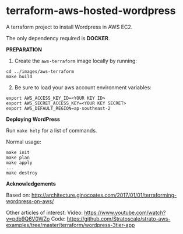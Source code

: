 # terraform-aws-hosted-wordpress
A terraform project to install Wordpress in AWS EC2.

The only dependency required is **DOCKER**.

**PREPARATION**
1. Create the `aws-terraform` image locally by running:
```
cd ../images/aws-terraform
make build
```

2. Be sure to load your aws account environment variables:
```
export AWS_ACCESS_KEY_ID=<YOUR KEY ID>
export AWS_SECRET_ACCESS_KEY=<YOUR KEY SECRET>
export AWS_DEFAULT_REGION=ap-southeast-2
```

**Deploying WordPress**

Run `make help` for a list of commands.

Normal usage:
```
make init
make plan
make apply
...
make destroy
```

**Acknowledgements**

Based on:
http://architecture.ginocoates.com/2017/01/01/terraforming-wordpress-on-aws/


Other articles of interest:
Video: https://www.youtube.com/watch?v=pdb9Q6V0WZo
Code: https://github.com/Stratoscale/strato-aws-examples/tree/master/terraform/wordpress-3tier-app
